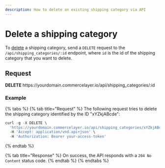 ```yaml
---
description: How to delete an existing shipping category via API
---
```


# Delete a shipping category

To <a href="https://docs.commercelayer.io/developers/deleting-resources" target="_blank">delete</a> a shipping category, send a `DELETE` request to the `/api/shipping_categories/:id` endpoint, where `id` is the id of the shipping category that you want to delete.

## Request

**DELETE** https://<i></i>yourdomain.commercelayer.io/api/shipping_categories/:id

### Example

{% tabs %}
{% tab title="Request" %}
The following request tries to delete the shipping category identified by the ID "xYZkjABcde":

```javascript
curl -g -X DELETE \
  'https://yourdomain.commercelayer.io/api/shipping_categories/xYZkjABcde' \
  -H 'Accept: application/vnd.api+json' \
  -H 'Authorization: Bearer your-access-token'
```
{% endtab %}

{% tab title="Response" %}
On success, the API responds with a `204 No Content` status code.
{% endtab %}
{% endtabs %}

